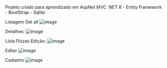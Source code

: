 Projeto criado para aprendizado em AspNet MVC .NET 8 - Entity Framework - BootStrap - Sqlite

Listagem Get all
![image](https://github.com/gustavohccampos/SitePizzaria/assets/53590418/1707297e-56b0-4f18-8dac-9832ee5348f2)

Detalhes:
![image](https://github.com/gustavohccampos/SitePizzaria/assets/53590418/08bfba31-2878-43db-9759-35a2e852bde1)

Lista Pizzas Edição:
![image](https://github.com/gustavohccampos/SitePizzaria/assets/53590418/7c352535-924e-4fda-81b4-0dc20b043601)

Editar
![image](https://github.com/gustavohccampos/SitePizzaria/assets/53590418/99690a09-3eb5-4446-b29f-3bb8ff2e5894)

Cadastro
![image](https://github.com/gustavohccampos/SitePizzaria/assets/53590418/581bc87d-3a82-4251-b3fd-be4133766e8f)

